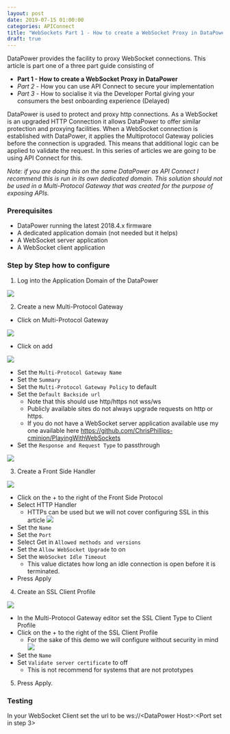 ```yaml
---
layout: post
date: 2019-07-15 01:00:00
categories: APIConnect
title: "WebSockets Part 1 - How to create a WebSocket Proxy in DataPower"
draft: true
---
```


DataPower provides the facility to proxy WebSocket connections. This article is part one of a three part guide consisting of

* **Part 1 - How to create a WebSocket Proxy in DataPower**
* *Part 2* - How you can use API Connect to secure your implementation
* *Part 3* - How to socialise it via the Developer Portal giving your consumers the best onboarding experience (Delayed)

DataPower is used to protect and proxy http connections. As a WebSocket is an upgraded HTTP Connection it allows DataPower to offer similar protection and proxying facilities. When a WebSocket connection is established with DataPower, it applies the Multiprotocol Gateway policies before the connection is upgraded. This means that additional logic can be applied to validate the request. In this series of articles we are going to be using API Connect for this.

*Note: if you are doing this on the same DataPower as API Connect I recommend this is run in its own dedicated domain. This solution should not be used in a Multi-Protocol Gateway that was created for the purpose of exposing APIs.*

### Prerequisites

* DataPower running the latest 2018.4.x firmware
* A dedicated application domain (not needed but it helps)
* A WebSocket server application
* A WebSocket client application

### Step by Step how to configure
1. Log into the Application Domain of the DataPower

![](/images/2019-07-04-WebSocketspt1-1.png)

2. Create a new Multi-Protocol Gateway

* Click on Multi-Protocol Gateway

![](/images/2019-07-04-WebSocketspt1-2.png)

* Click on add

![](/images/2019-07-04-WebSocketspt1-3.png)

* Set the `Multi-Protocol Gateway Name`
* Set the `Summary`
* Set the `Multi-Protocol Gateway Policy` to default
* Set the `Default Backside url`
  * Note that this should use http/https not wss/ws
  * Publicly available sites do not always upgrade requests on http or https.
  * If you do not have a WebSocket server application available use my one available here https://github.com/ChrisPhillips-cminion/PlayingWithWebSockets
* Set the `Response and Request Type` to passthrough

![](/images/2019-07-04-WebSocketspt1-4.png)

3. Create a Front Side Handler

![](/images/2019-07-04-WebSocketspt1-5.png)

* Click on the + to the right of the Front Side Protocol
* Select HTTP Handler
  * HTTPs can be used but we will not cover configuring SSL in this article
![](/images/2019-07-04-WebSocketspt1-6.png)
* Set the `Name`
* Set the `Port`
* Select Get in `Allowed methods and versions`
* Set the `Allow WebSocket Upgrade` to on
* Set the `WebSocket Idle Timeout`
  * This value dictates how long an idle connection is open before it is terminated.
* Press Apply

4. Create an SSL Client Profile

![](/images/2019-07-04-WebSocketspt1-7.png)
* In the Multi-Protocol Gateway editor set the  SSL Client Type to Client Profile
* Click on the + to the right of the SSL Client Profile
  * For the sake of this demo we will configure without security in mind
![](/images/2019-07-04-WebSocketspt1-8.png)
* Set the `Name`
* Set `Validate server certificate` to off
  * This is not recommend for systems that are not prototypes


5. Press Apply.

### Testing
In your WebSocket Client set the url to be ws://\<DataPower Host\>:\<Port set in step 3\>
